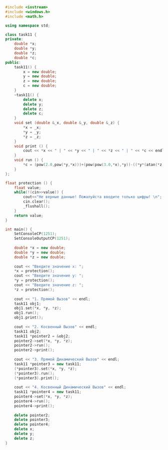 ﻿```c++
#include <iostream>
#include <windows.h>
#include <math.h>

using namespace std;

class task11 {
private: 
	double *x;
	double *y;
	double *z;
	double *c;
public:
	task11() {
		x = new double; 
		y = new double; 
		z = new double; 
		c = new double; 
	}
	~task11() {
		delete x; 
		delete y; 
		delete z; 
		delete c; 
	}
	void set (double &_x, double &_y, double &_z) { 
		*x = _x;
		*y = _y;
		*z = _z;
	}
	void print () { 
		cout << *x << " | " << *y << " | " << *z << " | " << *c << endl;
	}
	void run () { 
		*c = (pow(2.0,pow(*y,*x)))+(pow(pow(3.0,*x),*y))-((*y*(atan(*z)-M_PI/6.0))/(fabs(*x)+(1.0/(*y**y+1.0))));
	}	
};

float protection () {
	float value;
	while(!(cin>>value)) {
		cout<<"Не верные данные! Пожалуйста вводите только цифры! \n";
		cin.clear();
		_flushall();
	}
	return value;
}

int main() {
	SetConsoleCP(1251);
	SetConsoleOutputCP(1251);
	
	double *x = new double; 
	double *y = new double; 
	double *z = new double; 
	
	cout << "Введите значение x: ";
	*x = protection();
	cout << "Введите значение y: ";
	*y = protection();
	cout << "Введите значение z: ";
	*z = protection();
	
	cout << "1. Прямой Вызов" << endl;
	task11 obj1; 							
	obj1.set(*x, *y, *z); 					
	obj1.run(); 							
	obj1.print(); 							
	
	cout << "2. Косвенный Вызов" << endl;
	task11 obj2;								
	task11 *pointer2 = &obj2;				
	pointer2->set(*x, *y, *z); 				
	pointer2->run();						
	pointer2->print();						
	
	cout << "3. Прямой Динамический Вызов" << endl;
	task11 *pointer3 = new task11;			
	(*pointer3).set(*x, *y, *z); 			
	(*pointer3).run();						
	(*pointer3).print();					
	
	cout << "4. Косвенный Динамический Вызов" << endl;
	task11 *pointer4 = new task11;			
	pointer4->set(*x, *y, *z); 				
	pointer4->run();						
	pointer4->print();						
	
	delete pointer2;
	delete pointer3;
	delete pointer4;
	delete x;
	delete y;
	delete z;	
}

```

